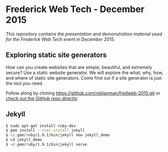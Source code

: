 # Frederick Web Tech - December 2015

*This repository contains the presentation
and demonstration material
used for the Frederick Web Tech event
in December 2015.*

## Exploring static site generators

How can you create websites
that are simple, beautiful, and extremely secure?
Use a static website generator.
We will explore the what, why, how, and where
of static site generators.
Come find out
if a site generator is just the tool you need.

Follow along by cloning
https://github.com/mblayman/fredweb-2015.git or
[check out the GitHub repo directly](https://github.com/mblayman/fredweb-2015).

## Jekyll

```bash
$ sudo apt-get install ruby-dev
$ gem install --user-install jekyll
$ ~/.gem/ruby/1.9.1/bin/jekyll new jekyll_demo
$ cd jekyll_demo
$ ~/.gem/ruby/1.9.1/bin/jekyll serve
```
